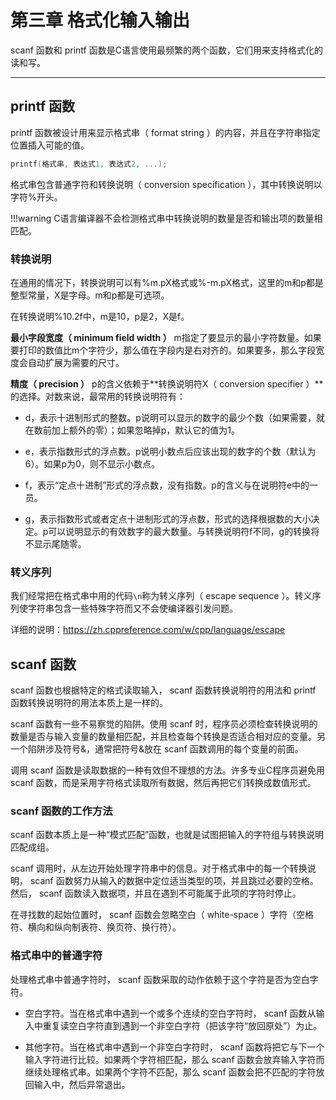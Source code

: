 # 第三章 格式化输入输出

scanf 函数和 printf 函数是C语言使用最频繁的两个函数，它们用来支持格式化的读和写。

---

## printf 函数

printf 函数被设计用来显示格式串（ format string ）的内容，并且在字符串指定位置插入可能的值。

```c
printf(格式串, 表达式1, 表达式2, ...);
```

格式串包含普通字符和转换说明（ conversion specification ），其中转换说明以字符%开头。

!!!warning
	C语言编译器不会检测格式串中转换说明的数量是否和输出项的数量相匹配。

### 转换说明

在通用的情况下，转换说明可以有%m.pX格式或%-m.pX格式，这里的m和p都是整型常量，X是字母。m和p都是可选项。

在转换说明%10.2f中，m是10，p是2，X是f。

**最小字段宽度（ minimum field width ）** m指定了要显示的最小字符数量。如果要打印的数值比m个字符少，那么值在字段内是右对齐的。如果要多，那么字段宽度会自动扩展为需要的尺寸。

**精度（ precision ）** p的含义依赖于**转换说明符X（ conversion specifier ）**的选择。对数来说，最常用的转换说明符有：

- d，表示十进制形式的整数。p说明可以显示的数字的最少个数（如果需要，就在数前加上额外的零）；如果忽略掉p，默认它的值为1。

- e，表示指数形式的浮点数。p说明小数点后应该出现的数字的个数（默认为6）。如果p为0，则不显示小数点。

- f，表示“定点十进制”形式的浮点数，没有指数。p的含义与在说明符e中的一员。

- g，表示指数形式或者定点十进制形式的浮点数，形式的选择根据数的大小决定。p可以说明显示的有效数字的最大数量。与转换说明符f不同，g的转换将不显示尾随零。

### 转义序列

我们经常把在格式串中用的代码`\n`称为转义序列（ escape sequence ）。转义序列使字符串包含一些特殊字符而又不会使编译器引发问题。

详细的说明：https://zh.cppreference.com/w/cpp/language/escape

## scanf 函数

scanf 函数也根据特定的格式读取输入， scanf 函数转换说明符的用法和 printf 函数转换说明符的用法本质上是一样的。

scanf 函数有一些不易察觉的陷阱。使用 scanf 时，程序员必须检查转换说明的数量是否与输入变量的数量相匹配，并且检查每个转换是否适合相对应的变量。另一个陷阱涉及符号&，通常把符号&放在 scanf 函数调用的每个变量的前面。

调用 scanf 函数是读取数据的一种有效但不理想的方法。许多专业C程序员避免用 scanf 函数，而是采用字符格式读取所有数据，然后再把它们转换成数值形式。

### scanf 函数的工作方法

scanf 函数本质上是一种“模式匹配”函数，也就是试图把输入的字符组与转换说明匹配成组。

scanf 调用时，从左边开始处理字符串中的信息。对于格式串中的每一个转换说明， scanf 函数努力从输入的数据中定位适当类型的项，并且跳过必要的空格。然后， scanf 函数读入数据项，并且在遇到不可能属于此项的字符时停止。

在寻找数的起始位置时， scanf 函数会忽略空白（ white-space ）字符（空格符、横向和纵向制表符、换页符、换行符）。

### 格式串中的普通字符

处理格式串中普通字符时， scanf 函数采取的动作依赖于这个字符是否为空白字符。

- 空白字符。当在格式串中遇到一个或多个连续的空白字符时， scanf 函数从输入中重复读空白字符直到遇到一个非空白字符（把该字符“放回原处”）为止。

- 其他字符。当在格式串中遇到一个非空白字符时， scanf 函数将把它与下一个输入字符进行比较。如果两个字符相匹配，那么 scanf 函数会放弃输入字符而继续处理格式串。如果两个字符不匹配，那么 scanf 函数会把不匹配的字符放回输入中，然后异常退出。